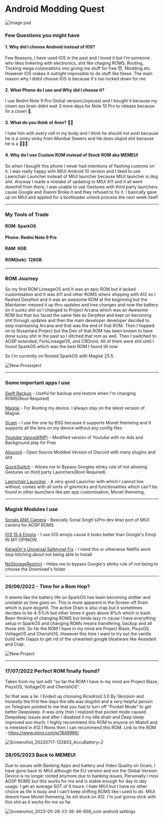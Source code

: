 # Android Modding Quest

![image psd](https://user-images.githubusercontent.com/79645349/175525518-9efb3532-9d8d-4227-85f4-f18c57510bcd.png)

### Few Questions you might have

#### 1. Why did I choose Android instead of IOS?

Few Reasons, I have used IOS in the past and I loved it but I'm someone who likes tinkering with electronics, shit like chaging ROMS, Rooting, Tricking mega corporations into giving me stuff for free 😈, Modding etc. However IOS makes it outright impossible to do stuff like these. The main reason why I didnt choose IOS is because it's too locked down for me.

#### 2. What Phone do I use and Why did I choose it?

I use Redmi Note 9 Pro Global version(Joyeuse) and I bought it because my clown ass brain didnt wait 3 more days for Note 10 Pro to release because Im a clown 🤡.

#### 3. What do you think of Aren? 🐖🐖

I hate him with every cell in my body and I think he should not exist because he is a oinky oinky from Mumbai Sewers and He does stupid shit because he is a 🐷🐷🐷

#### 4. Why do I use Custom ROM instead of Stock ROM aka MEMEUI

So when I bought this phone I never had intentions of flashing customs on it. I was really happy with MIUI Android 10 version and I liked to use Lawnchair Launcher instead of MIUI launcher because MIUI launcher is dog shit. Anyway I made a mistake of updating to MIUI A11 and it all went downhill from there, I was unable to use Gestures with third party launchers cause Google and Xiaomi Broke it and they refused to fix it. I basically gave up on MIUI and applied for a bootloader unlock process the next week itself. 

---

### My Tools of Trade

#### ROM: SparkOS

#### Phone: Redmi Note 9 Pro

#### RAM: 6GB

#### ROM(kek): 128GB

---
### ROM Journey

So my first ROM LineageOS and It was an epic ROM but it lacked customisation and It was A11 and other ROMS where shipping with A12 so I flashed Derpfest and it was an awesome ROM at the beginning but the Maintainer messed it up thru updates and tree changes and now the battery on it sucks shit so I changed to Project Arcana which was an Awesome ROM but that too faced the same fate as Derpfest and kept on becoming shit through updates and then the main developer developer decided to stop maintaining Arcana and that was the end of that ROM. Then I hopped on to Nusantara Project but the Dev of that ROM has been known to have done sussy shit in the past so I ditched that rom as well. Then I switched to AOSP extended, ForkLineageOS, and CRDroid. All of them were shit until I found SparkOS which was the best ROM I found till now

So I'm currently on Rooted SparkOS with Magisk 25.5.

![New Prosssject](https://user-images.githubusercontent.com/79645349/175531116-4b2287e2-e6c9-4ac7-9ebf-a034ea5ed5f7.png)

---

### Some important apps I use

[Swift Backup](https://play.google.com/store/apps/details?id=org.swiftapps.swiftbackup&hl=en&gl=US) - Useful for backup and restore when I'm changing ROMS(Root Required)

[Magisk](https://github.com/topjohnwu/Magisk) - For Rooting my device. I always stay on the latest version of Magisk

[Gcam](https://www.celsoazevedo.com/files/android/google-camera/dev-bsg/) - I use the one by BSG because it supports Monet themeing and It supports all the lens on my device without any config files

[Youtube Vanced(RIP)](https://t.me/AyraProject/1422) -  Modified version of Youtube with no Ads and Background play for Free

[Aliucord](https://github.com/Aliucord/Aliucord) - Open Source Modded Version of Discord with many plugins and shit

[QuickSwitch](https://t.me/QuickstepSwitcherReleases) - Allows me to Bypass Googles stinky rule of not allowing Gestures on third party Launchers(Root Required)

[Lawnchair Launcher](https://t.me/lawnchairci) - A very good Launcher with which I cannot live without, comes with all sorts of gimmicks and functionalities which can't be found in other launchers like per app customisation, Monet themeing, 

---
### Magisk Modules I use 

[Sonals ANX Camera](https://www.pling.com/p/1730136/) - Basically Sonal Singh's(Pro dev btw) port of MIUI camera for AOSP ROMS

[IOS 15.4 Emojis](https://t.me/fileschat/211278) - I use IOS emojis cause it looks better than Google's Emoji IN MY OPINION

[Kdrag0n's Universal Safetynet Fix](https://github.com/kdrag0n/safetynet-fix/) - I need this or otherwise Netflix wont stop bitching about not being able to Install

[NoStorageRestrict](https://github.com/DanGLES3/NoStorageRestrict) - Helps me to bypass Google's stinky rule of not being to choose the Download's folder

---
### 29/06/2022 - Time for a Rom Hop?

It seems like the battery life on SparkOS has been becoming shittier and unstable as time goes on. This is more apparent in the Screen off Drain which is pure dogshit. The active Drain is also crap but it sometimes decides to be 4-5%/h but other times it goes above 8%/h which is trash. Been thinking of changing ROMS but kinda lazy rn cause I have everything setup in SparkOS and changing ROMs means transfering, backup and all those shit. So far the ROM I have in my mind are Project Blaze, PixysOS, VoltageOS and CherishOS. However this time I want to try out the vanilla build with Gapps to get rid of the unwanted google bloatware like Assistant and Crap.

![New Project](https://user-images.githubusercontent.com/79645349/176377906-c0a9ac2c-fd6b-40d6-9c09-3c1d83173d59.png)

---

### 17/07/2022 Perfect ROM finally found?

Taken from my last edit "so far the ROM I have in my mind are Project Blaze, PixysOS, VoltageOS and CherishOS". 

So that was a lie. I Ended up choosing Ricedroid 3.0 By Skorpion and honestly the first few days the idle was dogshit and a very helpful person on Telegram pointed to me that you had to turn off "Pocket Mode" to get better Deepsleep. It was only then I realized that pocket mode caused Deepsleep issues and after I disabled it my idle drain and Deep sleep improved soo much. I highly recommend this ROM to anyone on Miatoll and is intrested in A12.1 Roms then I can recommend this ROM. Link to the ROM - https://www.pling.com/p/1849966/


![Screenshot_20220717-132853_AccuBattery~2](https://user-images.githubusercontent.com/79645349/179394752-446b244d-2440-45d0-96c4-471743bdd0e2.png)

### 28/05/2023 Back to MEMEUI

Due to issues with Banking Apps and battery and Video Quality on Gcam, I have gone back to MIUI although the EU version and not the Global Version. Device is no longer rooted anymore due to banking issues, Personally I miss AOSP ROMS but this works for me and is stable enough for day to day usage. I get an average SOT of 6 hours. I hate MIUI but I have no other choice as life is busy and I can't keep shifting ROMS like i used to do. MIUI doesnt have Monet themeing, its stil stuck on A12. I'm just gonna stick with this shit as it works for me so far.

![Screenshot_2023-05-28-23-36-46-856_com android settings](https://github.com/Masteroduo/Android-Blog/assets/79645349/0af8dde6-af22-40f2-86f5-5528475739ce)
